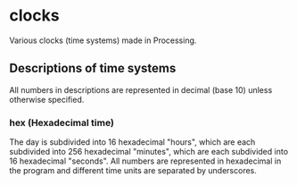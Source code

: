 # clocks
Various clocks (time systems) made in Processing.

## Descriptions of time systems
All numbers in descriptions are represented in decimal (base 10) unless otherwise specified.

### hex (Hexadecimal time)
The day is subdivided into 16 hexadecimal "hours", which are each subdivided into 256 hexadecimal "minutes", which are each subdivided into 16 hexadecimal "seconds". All numbers are represented in hexadecimal in the program and different time units are separated by underscores.
